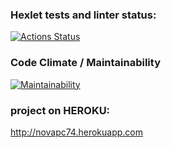 ### Hexlet tests and linter status:
[![Actions Status](https://github.com/novapc74/php-project-lvl3/workflows/hexlet-check/badge.svg)](https://github.com/novapc74/php-project-lvl3/actions)

### Code Climate / Maintainability
[![Maintainability](https://api.codeclimate.com/v1/badges/312a941edbb1f63c9380/maintainability)](https://codeclimate.com/github/novapc74/php-project-lvl3/maintainability)

### project on HEROKU:
http://novapc74.herokuapp.com
